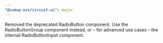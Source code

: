 ```yaml
---
"@sumup-oss/circuit-ui": major
---
```


Removed the deprecated RadioButton component. Use the RadioButtonGroup component instead, or – for advanced use cases – the internal RadioButtonInput component.
